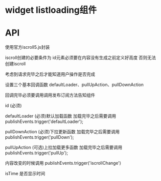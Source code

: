 # widget listloading组件

# API
使用官方iscroll5.js封装

iscroll创建的必要条件为 id元素必须要在内容没有生成之前定义好高度 否则无法创建iscroll

考虑到请求完毕之后才能知道用户操作是否完成

设置三个基本回调函数 defaultLoader、pullUpAction、pullDownAction

回调完毕必须要调用调用发布订阅方法告知组件

id  (必须)

defaultLoader   (必须)默认加载函数 加载完毕之后需要调用 publishEvents.trigger('defaultLoader');

pullDownAction  (必须)下拉更新函数 加载完毕之后需要调用 publishEvents.trigger('pullDown');

pullUpAction    (可选)上拉加载更多函数 加载完毕之后需要调用 publishEvents.trigger('pullUp');

内容改变的时候调用 publishEvents.trigger('iscrollChange')   

isTime  是否显示时间
